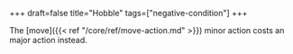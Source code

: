 +++
draft=false
title="Hobble"
tags=["negative-condition"]
+++

The [move]({{< ref "/core/ref/move-action.md" >}}) minor action costs an major action instead.
